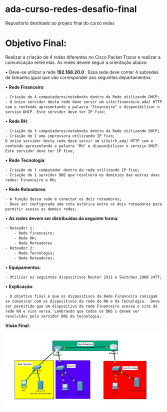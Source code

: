 # ada-curso-redes-desafio-final
Repositório destinado ao projeto final do curso redes

# Objetivo Final:

Realizar a criação de 4 redes diferentes no Cisco Packet Tracer e realizar a comunicação entre elas. As redes devem seguir a orientação abaixo:

• Deve-se utilizar a rede **192.168.20.0** . Essa rede deve conter 4 subredes de tamanho igual que vão corresponder aos seguintes departamentos:

• **Rede Financeiro**:

    - Criação de 4 computadores/notebooks dentro da Rede utilizando DHCP;
    - O único servidor desta rede deve servir um site(financeiro.ada) HTTP com o conteúdo apresentando a palavra "Financeiro" e disponibilizar o serviço DHCP. Este servidor deve ter IP fixo;

• **Rede RH**:

    - Criação de 3 computadores/notebooks dentro da Rede utilizando DHCP;
    - Criação de 1 uma impressora utilizando IP fixo;
    O único servidor desta rede deve servir um site(rh.ada) HTTP com o conteúdo apresentando a palavra "RH" e disponibilizar o serviço DHCP. Este servidor deve ter IP fixo;

• **Rede Tecnologia**:

    - Criação de 1 computador dentro da rede utilizando IP fixo;
    - Criação de 1 servidor DNS que resolverá os domínios das outras duas redes: Financeiro e RH; 

• **Rede Roteadores**:

    - A função dessa rede é conectar os dois roteadores;
    - Deve ser configurada uma rota estática entre os dois roteadores para permitir acesso as demais redes;

• **As redes devem ser distribuídas da seguinte forma**:
    
    - Roteador 1:
        - Rede financeiro;
        - Rede RH;
        - Rede Roteadores
    - Roteador 2:
        - Rede Tecnologia;
        - Rede Roteadores;
• **Equipamentos**:
    
    - Utilizar os seguintes dispositivos Router 2911 e Switches 2960 24TT;
• **Explicação**:

    - O objetivo final é que os dispositivos da Rede Financeira consigam se comunicar com os dispositivos da rede do RH e da Tecnologia.  Deve ser permitido que um dispositivo da rede Financeiro acesse o site da rede RH e vice versa. Lembrando que todos os DNS´s devem ser resolvidos pelo servidor DNS da tecnologia;
**Visão Final**:

![Projeto final](projeto-final.jpg)